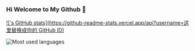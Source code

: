 ### Hi Welcome to My Github 👋

[!['s GitHub stats](https://github-readme-stats.vercel.app/api?username=这里替换成你的 GitHub ID)](https://github.com/anuraghazra/github-readme-stats)

![Most used languages](https://github-readme-stats.vercel.app/api/top-langs/?username=leishao06&layout=compact&hide_border=true&langs_count=10)

<!--
**leishao06/leishao06** is a ✨ _special_ ✨ repository because its `README.md` (this file) appears on your GitHub profile.

Here are some ideas to get you started:

- 🔭 I’m currently working on ...
- 🌱 I’m currently learning ...
- 👯 I’m looking to collaborate on ...
- 🤔 I’m looking for help with ...
- 💬 Ask me about ...
- 📫 How to reach me: ...
- 😄 Pronouns: ...
- ⚡ Fun fact: ...
-->
